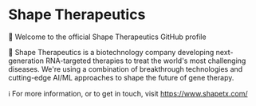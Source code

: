 # Shape Therapeutics

👋 Welcome to the official Shape Therapeutics GitHub profile

🧬 Shape Therapeutics is a biotechnology company developing next-generation RNA-targeted therapies to treat the world's most challenging diseases. We're using a combination of breakthrough technologies and cutting-edge AI/ML approaches to shape the future of gene therapy.

ℹ️ For more information, or to get in touch, visit https://www.shapetx.com/
